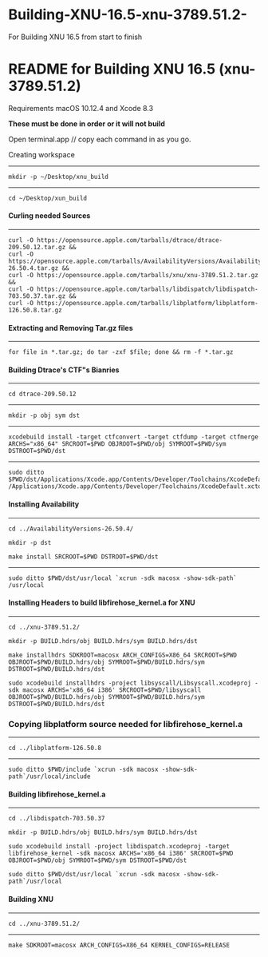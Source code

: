 # Building-XNU-16.5-xnu-3789.51.2-
For Building XNU 16.5 from start to finish


# **README for Building XNU 16.5 (xnu-3789.51.2)**

Requirements macOS 10.12.4 and Xcode 8.3

**These must be done in order or it will not build**

Open terminal.app // copy each command in as you go.   

Creating workspace
*************************************
> 
```
mkdir -p ~/Desktop/xnu_build
```
************************************
>
```
cd ~/Desktop/xun_build
```

#### Curling needed Sources
************************************
>
```
curl -O https://opensource.apple.com/tarballs/dtrace/dtrace-209.50.12.tar.gz && 
curl -O https://opensource.apple.com/tarballs/AvailabilityVersions/AvailabilityVersions-26.50.4.tar.gz && 
curl -O https://opensource.apple.com/tarballs/xnu/xnu-3789.51.2.tar.gz && 
curl -O https://opensource.apple.com/tarballs/libdispatch/libdispatch-703.50.37.tar.gz && 
curl -O https://opensource.apple.com/tarballs/libplatform/libplatform-126.50.8.tar.gz
```

#### Extracting and Removing Tar.gz files
************************************
>
```
for file in *.tar.gz; do tar -zxf $file; done && rm -f *.tar.gz
```

#### Building Dtrace's CTF"s Bianries
************************************
>
```
cd dtrace-209.50.12
```

************************************
>
```
mkdir -p obj sym dst
```

************************************
>
```
xcodebuild install -target ctfconvert -target ctfdump -target ctfmerge ARCHS="x86_64" SRCROOT=$PWD OBJROOT=$PWD/obj SYMROOT=$PWD/sym DSTROOT=$PWD/dst
```

************************************
>
```
sudo ditto $PWD/dst/Applications/Xcode.app/Contents/Developer/Toolchains/XcodeDefault.xctoolchain /Applications/Xcode.app/Contents/Developer/Toolchains/XcodeDefault.xctoolchain   
```

#### Installing Availability
************************************
>
```
cd ../AvailabilityVersions-26.50.4/ 
```

>
```
mkdir -p dst   
```
>
```
make install SRCROOT=$PWD DSTROOT=$PWD/dst
```

************************************
>
```
sudo ditto $PWD/dst/usr/local `xcrun -sdk macosx -show-sdk-path` /usr/local
```
#### Installing Headers to build libfirehose_kernel.a for XNU
************************************
>
```
cd ../xnu-3789.51.2/
```

>
```
mkdir -p BUILD.hdrs/obj BUILD.hdrs/sym BUILD.hdrs/dst
```

>
```
make installhdrs SDKROOT=macosx ARCH_CONFIGS=X86_64 SRCROOT=$PWD OBJROOT=$PWD/BUILD.hdrs/obj SYMROOT=$PWD/BUILD.hdrs/sym DSTROOT=$PWD/BUILD.hdrs/dst
```

>
```
sudo xcodebuild installhdrs -project libsyscall/Libsyscall.xcodeproj -sdk macosx ARCHS='x86_64 i386' SRCROOT=$PWD/libsyscall OBJROOT=$PWD/BUILD.hdrs/obj SYMROOT=$PWD/BUILD.hdrs/sym DSTROOT=$PWD/BUILD.hdrs/dst   
```

### Copying libplatform source needed for libfirehose_kernel.a
************************************
> 
```
cd ../libplatform-126.50.8
```
************************************
> 
```
sudo ditto $PWD/include `xcrun -sdk macosx -show-sdk-path`/usr/local/include   
```

#### Building libfirehose_kernel.a
************************************
> 
```
cd ../libdispatch-703.50.37
```

> 
```
mkdir -p BUILD.hdrs/obj BUILD.hdrs/sym BUILD.hdrs/dst
```
> 
```
sudo xcodebuild install -project libdispatch.xcodeproj -target libfirehose_kernel -sdk macosx ARCHS='x86_64 i386' SRCROOT=$PWD OBJROOT=$PWD/obj SYMROOT=$PWD/sym DSTROOT=$PWD/dst
```
>
```
sudo ditto $PWD/dst/usr/local `xcrun -sdk macosx -show-sdk-path`/usr/local
```
#### Building XNU
************************************
> 
```
cd ../xnu-3789.51.2/
```
************************************
> 
```
make SDKROOT=macosx ARCH_CONFIGS=X86_64 KERNEL_CONFIGS=RELEASE
```
